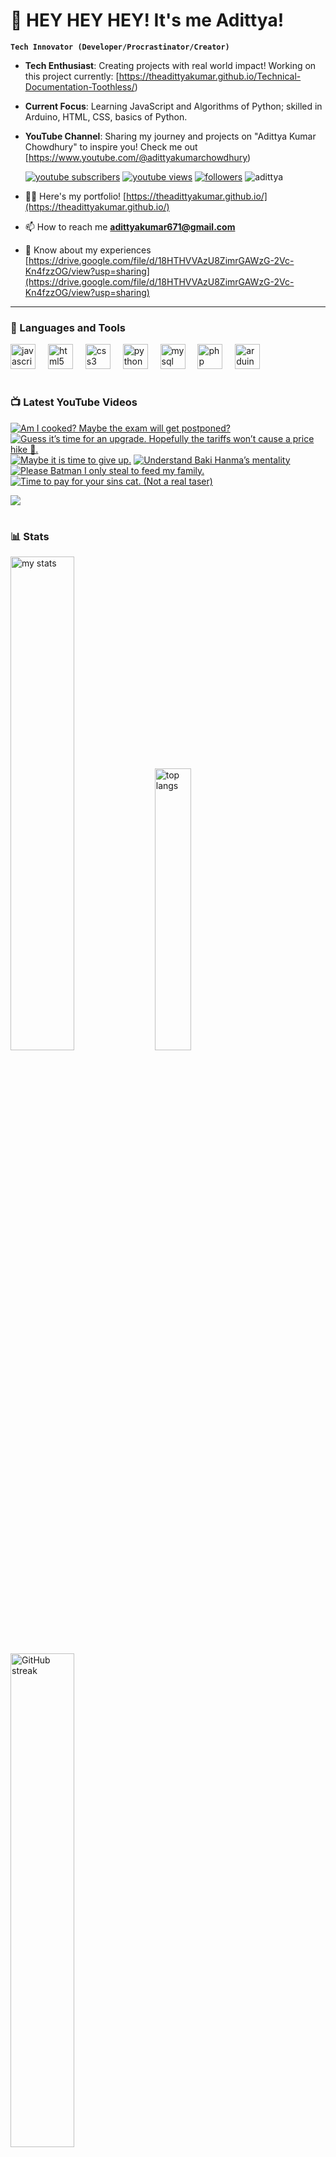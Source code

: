 # 👑 HEY HEY HEY! It's me Adittya!

**`Tech Innovator (Developer/Procrastinator/Creator)`**

- **Tech Enthusiast**: Creating projects with real world impact! Working on this project currently: [https://theadittyakumar.github.io/Technical-Documentation-Toothless/)
- **Current Focus**: Learning JavaScript and Algorithms of Python; skilled in Arduino, HTML, CSS, basics of Python.
- **YouTube Channel**: Sharing my journey and projects on "Adittya Kumar Chowdhury" to inspire you! Check me out [https://www.youtube.com/@adittyakumarchowdhury) 

   <p align="left">
      <a href="https://www.youtube.com/channel/UCu68HfYtlcXFI7kNhnSdspA?sub_confirmation=1">
         <img alt="youtube subscribers" title="Subscribe to my YouTube channel" src="https://custom-icon-badges.demolab.com/youtube/channel/subscribers/UCu68HfYtlcXFI7kNhnSdspA?color=%23E05D44&label=SUBSCRIBE&logo=video&logoColor=white&style=for-the-badge&labelColor=CE4630"/></a> 
      <a href="https://www.youtube.com/c/adittyakumarchowdhury">
         <img alt="youtube views" title="YouTube views" src="https://custom-icon-badges.demolab.com/youtube/channel/views/UCu68HfYtlcXFI7kNhnSdspA?color=%23E1AD0E&logo=eye&logoColor=white&style=for-the-badge&labelColor=C79600"/></a> 
      <a href="https://github.com/TheAdittyaKumar?tab=followers">
         <img alt="followers" title="Follow me on Github" src="https://custom-icon-badges.demolab.com/github/followers/TheAdittyaKumar?color=236ad3&labelColor=1155ba&style=for-the-badge&logo=person-add&label=Follow&logoColor=white"/></a>
      <img src="https://komarev.com/ghpvc/?username=TheAdittyaKumar&label=Profile%20views&color=0e75b6&style=flat" alt="adittya" />
   </p>


- 👨‍💻 Here's my portfolio! [https://theadittyakumar.github.io/](https://theadittyakumar.github.io/)

- 📫 How to reach me **adittyakumar671@gmail.com**

- 📄 Know about my experiences [https://drive.google.com/file/d/18HTHVVAzU8ZimrGAWzG-2Vc-Kn4fzzOG/view?usp=sharing](https://drive.google.com/file/d/18HTHVVAzU8ZimrGAWzG-2Vc-Kn4fzzOG/view?usp=sharing)

---

### 🧰 Languages and Tools

<div align="left">
  <img src="https://cdn.jsdelivr.net/gh/devicons/devicon/icons/javascript/javascript-original.svg" height="40" alt="javascript logo"  />
  <img width="12" />
  <img src="https://cdn.jsdelivr.net/gh/devicons/devicon/icons/html5/html5-original.svg" height="40" alt="html5 logo"  />
  <img width="12" />
  <img src="https://cdn.jsdelivr.net/gh/devicons/devicon/icons/css3/css3-original.svg" height="40" alt="css3 logo"  />
  <img width="12" />
  <img src="https://cdn.jsdelivr.net/gh/devicons/devicon/icons/python/python-original.svg" height="40" alt="python logo"  />
  <img width="12" />
  <img src="https://cdn.jsdelivr.net/gh/devicons/devicon/icons/mysql/mysql-original.svg" height="40" alt="mysql logo"  />
  <img width="12" />
  <img src="https://cdn.jsdelivr.net/gh/devicons/devicon/icons/php/php-original.svg" height="40" alt="php logo"  />
  <img width="12" />
  <img src="https://cdn.jsdelivr.net/gh/devicons/devicon/icons/arduino/arduino-original.svg" height="40" alt="arduino logo"  />
</div>


#

### 📺 Latest YouTube Videos

<!-- BEGIN YOUTUBE-CARDS -->
[![Am I cooked? Maybe the exam will get postponed?](https://ytcards.demolab.com/?id=F41i2hqhCA4&title=Am+I+cooked%3F+Maybe+the+exam+will+get+postponed%3F&lang=en&timestamp=1745247182&background_color=%230d1117&title_color=%23ffffff&stats_color=%23dedede&max_title_lines=1&width=250&border_radius=5 "Am I cooked? Maybe the exam will get postponed?")](https://www.youtube.com/watch?v=F41i2hqhCA4)
[![Guess it’s time for an upgrade. Hopefully the tariffs won’t cause a price hike 🙈.](https://ytcards.demolab.com/?id=w65Lb434Ybs&title=Guess+it%E2%80%99s+time+for+an+upgrade.+Hopefully+the+tariffs+won%E2%80%99t+cause+a+price+hike+%F0%9F%99%88.&lang=en&timestamp=1745181463&background_color=%230d1117&title_color=%23ffffff&stats_color=%23dedede&max_title_lines=1&width=250&border_radius=5 "Guess it’s time for an upgrade. Hopefully the tariffs won’t cause a price hike 🙈.")](https://www.youtube.com/watch?v=w65Lb434Ybs)
[![Maybe it is time to give up.](https://ytcards.demolab.com/?id=B0wU3QVkjvc&title=Maybe+it+is+time+to+give+up.&lang=en&timestamp=1745161956&background_color=%230d1117&title_color=%23ffffff&stats_color=%23dedede&max_title_lines=1&width=250&border_radius=5 "Maybe it is time to give up.")](https://www.youtube.com/watch?v=B0wU3QVkjvc)
[![Understand Baki Hanma’s mentality](https://ytcards.demolab.com/?id=sxlZ0a4EmGQ&title=Understand+Baki+Hanma%E2%80%99s+mentality&lang=en&timestamp=1745146931&background_color=%230d1117&title_color=%23ffffff&stats_color=%23dedede&max_title_lines=1&width=250&border_radius=5 "Understand Baki Hanma’s mentality")](https://www.youtube.com/watch?v=sxlZ0a4EmGQ)
[![Please Batman I only steal to feed my family.](https://ytcards.demolab.com/?id=XC2lQE_Swfs&title=Please+Batman+I+only+steal+to+feed+my+family.&lang=en&timestamp=1745137893&background_color=%230d1117&title_color=%23ffffff&stats_color=%23dedede&max_title_lines=1&width=250&border_radius=5 "Please Batman I only steal to feed my family.")](https://www.youtube.com/watch?v=XC2lQE_Swfs)
[![Time to pay for your sins cat. (Not a real taser)](https://ytcards.demolab.com/?id=fxPEPS3WGdE&title=Time+to+pay+for+your+sins+cat.+%28Not+a+real+taser%29&lang=en&timestamp=1745097991&background_color=%230d1117&title_color=%23ffffff&stats_color=%23dedede&max_title_lines=1&width=250&border_radius=5 "Time to pay for your sins cat. (Not a real taser)")](https://www.youtube.com/watch?v=fxPEPS3WGdE)
<!-- END YOUTUBE-CARDS -->

[<img src="https://custom-icon-badges.demolab.com/badge/-Subscribe%20For%20More-red?style=for-the-badge&logo=video&logoColor=white"/>](https://www.youtube.com/channel/UCu68HfYtlcXFI7kNhnSdspA?sub_confirmation=1)

#

### 📊 Stats

<div align="left">
  <img alt="my stats" width="45%" src="https://github-readme-stats.vercel.app/api?username=TheAdittyaKumar&show_icons=true&hide_border=true&theme=vision-friendly-dark" />
  <img alt="top langs" width="34%" src="https://github-readme-stats.vercel.app/api/top-langs/?username=TheAdittyaKumar&layout=compact&hide_border=true&theme=vision-friendly-dark" />
  <img alt="GitHub streak" width="45%" src="https://github-readme-streak-stats.herokuapp.com/?user=TheAdittyaKumar&theme=vision-friendly-dark&hide_border=true" />

</div>



<!-- ![GitHub Streak](https://streak-stats.demolab.com?user=TheAdittyaKumar&theme=swift&border_radius=4.5) -->
#

